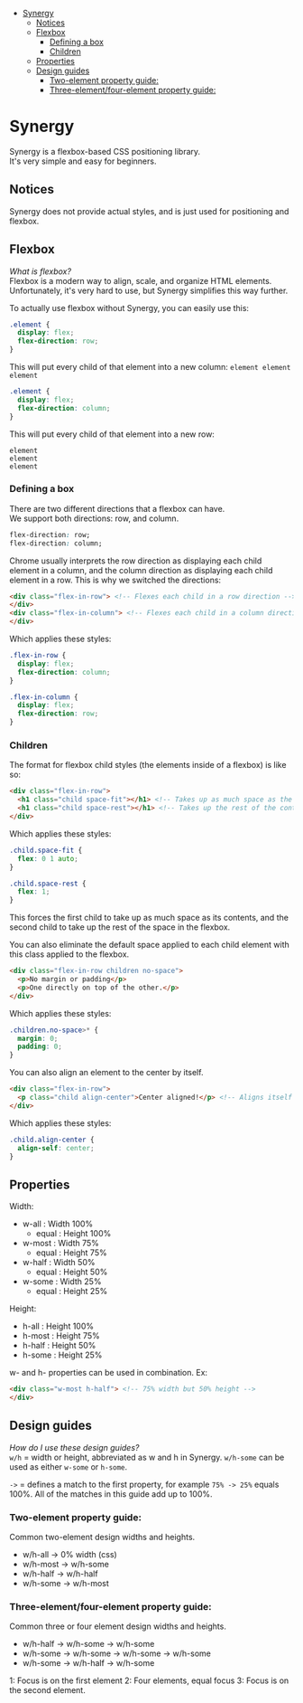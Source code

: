 - [Synergy](#synergy)
  * [Notices](#notices)
  * [Flexbox](#flexbox)
    + [Defining a box](#defining-a-box)
    + [Children](#children)
  * [Properties](#properties)
  * [Design guides](#design-guides)
    + [Two-element property guide:](#two-element-property-guide-)
    + [Three-element/four-element property guide:](#three-element-four-element-property-guide-)

# Synergy
Synergy is a flexbox-based CSS positioning library.  
It's very simple and easy for beginners.

## Notices
Synergy does not provide actual styles, and is just used for positioning and flexbox.

## Flexbox
*What is flexbox?*   
Flexbox is a modern way to align, scale, and organize HTML elements.  
Unfortunately, it's very hard to use, but Synergy simplifies this way further.

To actually use flexbox without Synergy, you can easily use this:

```css
.element {
  display: flex;
  flex-direction: row;
}
```

This will put every child of that element into a new column:
```element element element```

```css
.element {
  display: flex;
  flex-direction: column;
}
```

This will put every child of that element into a new row:
```
element
element
element
```

### Defining a box
There are two different directions that a flexbox can have.  
We support both directions: row, and column.

```css
flex-direction: row;
flex-direction: column;
```

Chrome usually interprets the row direction as displaying each child element in a column, and the column direction as displaying each child element in a row. This is why we switched the directions:
```html
<div class="flex-in-row"> <!-- Flexes each child in a row direction -->
</div>
<div class="flex-in-column"> <!-- Flexes each child in a column direction -->
</div>
```

Which applies these styles:

```css
.flex-in-row {
  display: flex;
  flex-direction: column;
}

.flex-in-column {
  display: flex;
  flex-direction: row;
}
```

### Children
The format for flexbox child styles (the elements inside of a flexbox) is like so:
```html
<div class="flex-in-row">
  <h1 class="child space-fit"></h1> <!-- Takes up as much space as the content -->
  <h1 class="child space-rest"></h1> <!-- Takes up the rest of the container's space -->
</div>
```

Which applies these styles:

```css
.child.space-fit {
  flex: 0 1 auto;
}

.child.space-rest {
  flex: 1;
}
```

This forces the first child to take up as much space as its contents, and the second child to take up the rest of the space in the flexbox.

You can also eliminate the default space applied to each child element with this class applied to the flexbox.

```html
<div class="flex-in-row children no-space">
  <p>No margin or padding</p>
  <p>One directly on top of the other.</p>
</div>
```

Which applies these styles:

```css
.children.no-space>* {
  margin: 0;
  padding: 0;
}
```

You can also align an element to the center by itself.

```html
<div class="flex-in-row">
  <p class="child align-center">Center aligned!</p> <!-- Aligns itself to the center of the container -->
</div>
```

Which applies these styles:

```css
.child.align-center {
  align-self: center;
}
```

## Properties
Width:
- w-all   : Width 100%
  - equal : Height 100%
- w-most  : Width 75%
  - equal : Height 75%
- w-half  : Width 50%
  - equal : Height 50%
- w-some  : Width 25%
  - equal : Height 25%

Height:
- h-all   : Height 100%
- h-most  : Height 75%
- h-half  : Height 50%
- h-some  : Height 25%

w- and h- properties can be used in combination.
Ex:
```html
<div class="w-most h-half"> <!-- 75% width but 50% height -->
</div>
```

## Design guides
*How do I use these design guides?*   
```w/h``` = width or height, abbreviated as w and h in Synergy. ```w/h-some``` can be used as either ```w-some``` or ```h-some```.   

```->``` = defines a match to the first property, for example ```75% -> 25%``` equals 100%. All of the matches in this guide add up to 100%.
### Two-element property guide:  
Common two-element design widths and heights.

- w/h-all -> 0% width (css)
- w/h-most -> w/h-some
- w/h-half -> w/h-half
- w/h-some -> w/h-most

### Three-element/four-element property guide:   
Common three or four element design widths and heights.

- w/h-half -> w/h-some -> w/h-some
- w/h-some -> w/h-some -> w/h-some -> w/h-some
- w/h-some -> w/h-half -> w/h-some

1: Focus is on the first element
2: Four elements, equal focus
3: Focus is on the second element.
